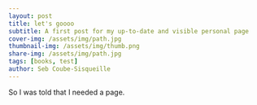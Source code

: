 ```yaml
---
layout: post
title: let's goooo
subtitle: A first post for my up-to-date and visible personal page
cover-img: /assets/img/path.jpg
thumbnail-img: /assets/img/thumb.png
share-img: /assets/img/path.jpg
tags: [books, test]
author: Seb Coube-Sisqueille
---
```


So I was told that I needed a page. 
